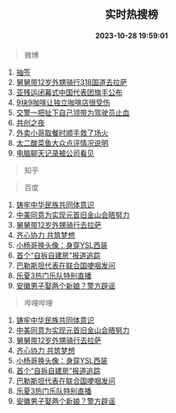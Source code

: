 <div align="center"><h2>实时热搜榜</h2><h4>2023-10-28 19:59:01</h4></div>

> 微博  

1. [抽签](https://s.weibo.com/weibo?q=%E6%8A%BD%E7%AD%BE&t=31&band_rank=1&Refer=top)<br />
2. [舅舅带12岁外甥骑行318国道去拉萨](https://s.weibo.com/weibo?q=%23%E8%88%85%E8%88%85%E5%B8%A612%E5%B2%81%E5%A4%96%E7%94%A5%E9%AA%91%E8%A1%8C318%E5%9B%BD%E9%81%93%E5%8E%BB%E6%8B%89%E8%90%A8%23&t=31&band_rank=2&Refer=top)<br />
3. [亚残运闭幕式中国代表团旗手公布](https://s.weibo.com/weibo?q=%23%E4%BA%9A%E6%AE%8B%E8%BF%90%E9%97%AD%E5%B9%95%E5%BC%8F%E4%B8%AD%E5%9B%BD%E4%BB%A3%E8%A1%A8%E5%9B%A2%E6%97%97%E6%89%8B%E5%85%AC%E5%B8%83%23&t=31&band_rank=3&Refer=top)<br />
4. [9块9咖啡让独立咖啡店很受伤](https://s.weibo.com/weibo?q=%239%E5%9D%979%E5%92%96%E5%95%A1%E8%AE%A9%E7%8B%AC%E7%AB%8B%E5%92%96%E5%95%A1%E5%BA%97%E5%BE%88%E5%8F%97%E4%BC%A4%23&t=31&band_rank=4&Refer=top)<br />
5. [交警一把扯下自己领带为驾驶员止血](https://s.weibo.com/weibo?q=%23%E4%BA%A4%E8%AD%A6%E4%B8%80%E6%8A%8A%E6%89%AF%E4%B8%8B%E8%87%AA%E5%B7%B1%E9%A2%86%E5%B8%A6%E4%B8%BA%E9%A9%BE%E9%A9%B6%E5%91%98%E6%AD%A2%E8%A1%80%23&t=31&band_rank=5&Refer=top)<br />
6. [共创之夜](https://s.weibo.com/weibo?q=%E5%85%B1%E5%88%9B%E4%B9%8B%E5%A4%9C&t=31&band_rank=6&Refer=top)<br />
7. [外卖小哥取餐时顺手救了场火](https://s.weibo.com/weibo?q=%23%E5%A4%96%E5%8D%96%E5%B0%8F%E5%93%A5%E5%8F%96%E9%A4%90%E6%97%B6%E9%A1%BA%E6%89%8B%E6%95%91%E4%BA%86%E5%9C%BA%E7%81%AB%23&t=31&band_rank=7&Refer=top)<br />
8. [太二酸菜鱼大众点评情况说明](https://s.weibo.com/weibo?q=%23%E5%A4%AA%E4%BA%8C%E9%85%B8%E8%8F%9C%E9%B1%BC%E5%A4%A7%E4%BC%97%E7%82%B9%E8%AF%84%E6%83%85%E5%86%B5%E8%AF%B4%E6%98%8E%23&t=31&band_rank=8&Refer=top)<br />
9. [电脑聊天记录被公司看见](https://s.weibo.com/weibo?q=%E7%94%B5%E8%84%91%E8%81%8A%E5%A4%A9%E8%AE%B0%E5%BD%95%E8%A2%AB%E5%85%AC%E5%8F%B8%E7%9C%8B%E8%A7%81&t=31&band_rank=9&Refer=top)<br />

> 知乎  


> 百度  

1. [铸牢中华民族共同体意识](https://www.baidu.com/s?wd=%E9%93%B8%E7%89%A2%E4%B8%AD%E5%8D%8E%E6%B0%91%E6%97%8F%E5%85%B1%E5%90%8C%E4%BD%93%E6%84%8F%E8%AF%86&sa=fyb_news&rsv_dl=fyb_news)<br />
2. [中美同意为实现元首旧金山会晤努力](https://www.baidu.com/s?wd=%E4%B8%AD%E7%BE%8E%E5%90%8C%E6%84%8F%E4%B8%BA%E5%AE%9E%E7%8E%B0%E5%85%83%E9%A6%96%E6%97%A7%E9%87%91%E5%B1%B1%E4%BC%9A%E6%99%A4%E5%8A%AA%E5%8A%9B&sa=fyb_news&rsv_dl=fyb_news)<br />
3. [舅舅带12岁外甥骑行去拉萨](https://www.baidu.com/s?wd=%E8%88%85%E8%88%85%E5%B8%A612%E5%B2%81%E5%A4%96%E7%94%A5%E9%AA%91%E8%A1%8C%E5%8E%BB%E6%8B%89%E8%90%A8&sa=fyb_news&rsv_dl=fyb_news)<br />
4. [齐心协力 共筑梦想](https://www.baidu.com/s?wd=%E9%BD%90%E5%BF%83%E5%8D%8F%E5%8A%9B+%E5%85%B1%E7%AD%91%E6%A2%A6%E6%83%B3&sa=fyb_news&rsv_dl=fyb_news)<br />
5. [小杨哥换头像：身穿YSL西装](https://www.baidu.com/s?wd=%E5%B0%8F%E6%9D%A8%E5%93%A5%E6%8D%A2%E5%A4%B4%E5%83%8F%EF%BC%9A%E8%BA%AB%E7%A9%BFYSL%E8%A5%BF%E8%A3%85&sa=fyb_news&rsv_dl=fyb_news)<br />
6. [首个“自拆自建房”报道追踪](https://www.baidu.com/s?wd=%E9%A6%96%E4%B8%AA%E2%80%9C%E8%87%AA%E6%8B%86%E8%87%AA%E5%BB%BA%E6%88%BF%E2%80%9D%E6%8A%A5%E9%81%93%E8%BF%BD%E8%B8%AA&sa=fyb_news&rsv_dl=fyb_news)<br />
7. [巴勒斯坦代表在联合国哽咽发问](https://www.baidu.com/s?wd=%E5%B7%B4%E5%8B%92%E6%96%AF%E5%9D%A6%E4%BB%A3%E8%A1%A8%E5%9C%A8%E8%81%94%E5%90%88%E5%9B%BD%E5%93%BD%E5%92%BD%E5%8F%91%E9%97%AE&sa=fyb_news&rsv_dl=fyb_news)<br />
8. [乐夏3热门乐队特别直播](https://www.baidu.com/s?wd=%E4%B9%90%E5%A4%8F3%E7%83%AD%E9%97%A8%E4%B9%90%E9%98%9F%E7%89%B9%E5%88%AB%E7%9B%B4%E6%92%AD&sa=fyb_news&rsv_dl=fyb_news)<br />
9. [安徽男子娶两个新娘？警方辟谣](https://www.baidu.com/s?wd=%E5%AE%89%E5%BE%BD%E7%94%B7%E5%AD%90%E5%A8%B6%E4%B8%A4%E4%B8%AA%E6%96%B0%E5%A8%98%EF%BC%9F%E8%AD%A6%E6%96%B9%E8%BE%9F%E8%B0%A3&sa=fyb_news&rsv_dl=fyb_news)<br />

> 哔哩哔哩  

1. [铸牢中华民族共同体意识](https://www.baidu.com/s?wd=%E9%93%B8%E7%89%A2%E4%B8%AD%E5%8D%8E%E6%B0%91%E6%97%8F%E5%85%B1%E5%90%8C%E4%BD%93%E6%84%8F%E8%AF%86&sa=fyb_news&rsv_dl=fyb_news)<br />
2. [中美同意为实现元首旧金山会晤努力](https://www.baidu.com/s?wd=%E4%B8%AD%E7%BE%8E%E5%90%8C%E6%84%8F%E4%B8%BA%E5%AE%9E%E7%8E%B0%E5%85%83%E9%A6%96%E6%97%A7%E9%87%91%E5%B1%B1%E4%BC%9A%E6%99%A4%E5%8A%AA%E5%8A%9B&sa=fyb_news&rsv_dl=fyb_news)<br />
3. [舅舅带12岁外甥骑行去拉萨](https://www.baidu.com/s?wd=%E8%88%85%E8%88%85%E5%B8%A612%E5%B2%81%E5%A4%96%E7%94%A5%E9%AA%91%E8%A1%8C%E5%8E%BB%E6%8B%89%E8%90%A8&sa=fyb_news&rsv_dl=fyb_news)<br />
4. [齐心协力 共筑梦想](https://www.baidu.com/s?wd=%E9%BD%90%E5%BF%83%E5%8D%8F%E5%8A%9B+%E5%85%B1%E7%AD%91%E6%A2%A6%E6%83%B3&sa=fyb_news&rsv_dl=fyb_news)<br />
5. [小杨哥换头像：身穿YSL西装](https://www.baidu.com/s?wd=%E5%B0%8F%E6%9D%A8%E5%93%A5%E6%8D%A2%E5%A4%B4%E5%83%8F%EF%BC%9A%E8%BA%AB%E7%A9%BFYSL%E8%A5%BF%E8%A3%85&sa=fyb_news&rsv_dl=fyb_news)<br />
6. [首个“自拆自建房”报道追踪](https://www.baidu.com/s?wd=%E9%A6%96%E4%B8%AA%E2%80%9C%E8%87%AA%E6%8B%86%E8%87%AA%E5%BB%BA%E6%88%BF%E2%80%9D%E6%8A%A5%E9%81%93%E8%BF%BD%E8%B8%AA&sa=fyb_news&rsv_dl=fyb_news)<br />
7. [巴勒斯坦代表在联合国哽咽发问](https://www.baidu.com/s?wd=%E5%B7%B4%E5%8B%92%E6%96%AF%E5%9D%A6%E4%BB%A3%E8%A1%A8%E5%9C%A8%E8%81%94%E5%90%88%E5%9B%BD%E5%93%BD%E5%92%BD%E5%8F%91%E9%97%AE&sa=fyb_news&rsv_dl=fyb_news)<br />
8. [乐夏3热门乐队特别直播](https://www.baidu.com/s?wd=%E4%B9%90%E5%A4%8F3%E7%83%AD%E9%97%A8%E4%B9%90%E9%98%9F%E7%89%B9%E5%88%AB%E7%9B%B4%E6%92%AD&sa=fyb_news&rsv_dl=fyb_news)<br />
9. [安徽男子娶两个新娘？警方辟谣](https://www.baidu.com/s?wd=%E5%AE%89%E5%BE%BD%E7%94%B7%E5%AD%90%E5%A8%B6%E4%B8%A4%E4%B8%AA%E6%96%B0%E5%A8%98%EF%BC%9F%E8%AD%A6%E6%96%B9%E8%BE%9F%E8%B0%A3&sa=fyb_news&rsv_dl=fyb_news)<br />

